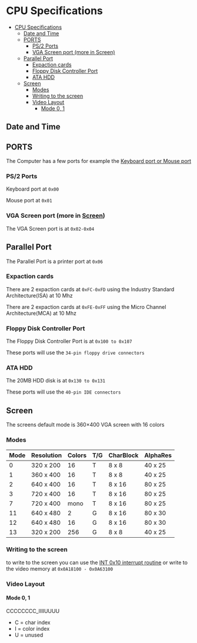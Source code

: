 # CPU Specifications

- [CPU Specifications](#cpu-specifications)
  - [Date and Time](#date-and-time)
  - [PORTS](#ports)
    - [PS/2 Ports](#ps2-ports)
    - [VGA Screen port (more in Screen)](#vga-screen-port-more-in-screen)
  - [Parallel Port](#parallel-port)
    - [Expaction cards](#expaction-cards)
    - [Floppy Disk Controller Port](#floppy-disk-controller-port)
    - [ATA HDD](#ata-hdd)
  - [Screen](#screen)
    - [Modes](#modes)
    - [Writing to the screen](#writing-to-the-screen)
    - [Video Layout](#video-layout)
      - [Mode 0, 1](#mode-0-1)

## Date and Time

## PORTS

The Computer has a few ports for example the [Keyboard port or Mouse port](#ps2-ports)

### PS/2 Ports

Keyboard port at `0x00`

Mouse port at `0x01`

### VGA Screen port (more in [Screen](#screen))

The VGA Screen port is at `0x02-0x04`

## Parallel Port

The Parallel Port is a printer port at `0x06`

### Expaction cards

There are 2 expaction cards at `0xFC-0xFD` using the Industry Standard Architecture(ISA) at 10 Mhz

There are 2 expaction cards at `0xFE-0xFF` using the Micro Channel Architecture(MCA) at 10 Mhz

### Floppy Disk Controller Port

The Floppy Disk Controller Port is at `0x100 to 0x107`

These ports will use the `34-pin floppy drive connectors`

### ATA HDD

The 20MB HDD disk is at `0x130 to 0x131`

These ports will use the `40-pin IDE connectors`

## Screen

The screens default mode is 360×400 VGA screen with 16 colors

### Modes

|Mode |Resolution |Colors |T/G  |CharBlock  |AlphaRes
|-----|-----------|-------|-----|-----------|-
|0    |320 x 200  |16     |T    |8 x 8      | 40 x 25
|1    |360 x 400  |16     |T    |8 x 8      | 40 x 25
|2    |640 x 400  |16     |T    |8 x 16     | 80 x 25
|3    |720 x 400  |16     |T    |8 x 16     | 80 x 25
|7    |720 x 400  |mono   |T    |8 x 16     | 80 x 25
|11   |640 x 480  |2      |G    |8 x 16     | 80 x 30
|12   |640 x 480  |16     |G    |8 x 16     | 80 x 30
|13   |320 x 200  |256    |G    |8 x 8      | 40 x 25

### Writing to the screen

to write to the screen you can use the [INT 0x10 interrupt routine](./interrupts.md#int-0x10-services) or write to the video memory at `0x0A18100 - 0x0A63100`

### Video Layout

#### Mode 0, 1

CCCCCCCC_IIIIUUUU

- C = char index
- I = color index
- U = unused
